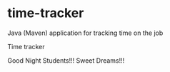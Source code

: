 # time-tracker
Java (Maven) application for tracking time on the job

Time tracker

Good Night Students!!!
Sweet Dreams!!!
